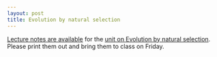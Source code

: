 ```yaml
---
layout: post
title: Evolution by natural selection
---
```


[Lecture notes are available](/materials/ns.handouts.pdf) for the [unit on Evolution by natural selection](/ns.html). Please print them out and bring them to class on Friday.
